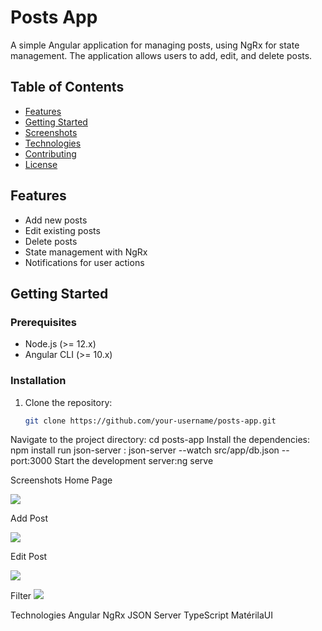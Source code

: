 # Posts App

A simple Angular application for managing posts, using NgRx for state management. The application allows users to add, edit, and delete posts.

## Table of Contents

- [Features](#features)
- [Getting Started](#getting-started)
- [Screenshots](#screenshots)
- [Technologies](#technologies)
- [Contributing](#contributing)
- [License](#license)

## Features

- Add new posts
- Edit existing posts
- Delete posts
- State management with NgRx
- Notifications for user actions

## Getting Started

### Prerequisites

- Node.js (>= 12.x)
- Angular CLI (>= 10.x)

### Installation

1. Clone the repository:
   ```bash
   git clone https://github.com/your-username/posts-app.git


Navigate to the project directory: cd posts-app
Install the dependencies: npm install
run json-server : json-server --watch src/app/db.json --port:3000
Start the development server:ng serve




Screenshots
Home Page

<img src="./src/app/assets/home.PNG">

Add Post

<img src="./src/app/assets/addpost.PNG">

Edit Post

<img src="./src/app/assets/update.PNG">

Filter
<img src="./src/app/assets/update.PNG">


Technologies
Angular
NgRx
JSON Server
TypeScript
MatérilaUI




